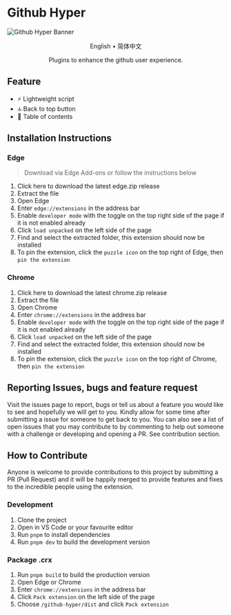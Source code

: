 # Github Hyper

![Github Hyper Banner](https://user-images.githubusercontent.com/39334548/173551041-0aec28df-3b70-451d-becf-4b882129b799.png)

<div align=center>
  <p>English • 简体中文</p>
  <p>Plugins to enhance the github user experience.</p>
</div>

## Feature

- ⚡ Lightweight script
- 🔝 Back to top button
- 📇 Table of contents

## Installation Instructions

### Edge

> Download via Edge Add-ons or follow the instructions below

1. Click here to download the latest edge.zip release
2. Extract the file
3. Open Edge
4. Enter `edge://extensions` in the address bar
5. Enable `developer mode` with the toggle on the top right side of the page if it is not enabled already
6. Click `load unpacked` on the left side of the page
7. Find and select the extracted folder, this extension should now be installed
8. To pin the extension, click the `puzzle icon` on the top right of Edge, then `pin the extension`

### Chrome

1. Click here to download the latest chrome.zip release
2. Extract the file
3. Open Chrome
4. Enter `chrome://extensions` in the address bar
5. Enable `developer mode` with the toggle on the top right side of the page if it is not enabled already
6. Click `load unpacked` on the left side of the page
7. Find and select the extracted folder, this extension should now be installed
8. To pin the extension, click the `puzzle icon` on the top right of Chrome, then `pin the extension`

## Reporting Issues, bugs and feature request

Visit the issues page to report, bugs or tell us about a feature you would like to see and hopefully we will get to you. Kindly allow for some time after submitting a issue for someone to get back to you. You can also see a list of open issues that you may contribute to by commenting to help out someone with a challenge or developing and opening a PR. See contribution section.

## How to Contribute

Anyone is welcome to provide contributions to this project by submitting a PR (Pull Request) and it will be happily merged to provide features and fixes to the incredible people using the extension.

### Development

1. Clone the project
2. Open in VS Code or your favourite editor
3. Run `pnpm` to install dependencies
4. Run `pnpm dev` to build the development version

### Package .crx

1. Run `pnpm build` to build the production version
2. Open Edge or Chrome
3. Enter `chrome://extensions` in the address bar
4. Click `Pack extension` on the left side of the page
5. Choose `/github-hyper/dist` and click `Pack extension`
